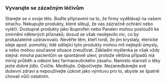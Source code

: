 ### Vyvarujte se zázačným léčivům

Starejte se o svoje tělo. Buďte připravení na to, že firmy vydělávají na vašem strachu. Nekupujte produkty, které slibují, že vás zázračně ochrání nebo vyléčí. Dostupné produkty jako Ibuprofen nebo Paralen mohou posloužit ke zmírnění některých příznaků; dosud se však neobjevilo nic, co by prokazatelně uzdravovalo. Nevěřte těm, kteří tvrdí, že jim krystaly, éterické oleje apod. pomohly; lidé sdílející tyto produkty mohou mít nejlepší úmysly, a nebo mohou současné situace zneužívat. Základní myšlenka je však vždy stejná: mnoha pacientům se spontánně uleví, protože většina případů má mírný průběh a odezní bez farmaceutického zásahu. Namísto starostí o léky jezte dobré jídlo. Cvičte. Meditujte. Odpočívejte. Nezanedbávejte své duševní zdraví a nepoužívejte úzkost jako výmluvu pro to, abyste se špatně chovali vůči ostatním.

